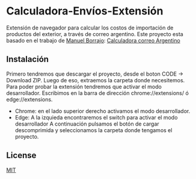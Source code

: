 # Calculadora-Envíos-Extensión
Extensión de navegador para calcular los costos de importación de productos del exterior, a través de correo argentino. 
Este proyecto esta basado en el trabajo de [Manuel Borrajo](https://github.com/Borrajo): [Calculadora correo Argentino](https://calculadora-correo-argentino.web.app/)



## Instalación
Primero tendremos que descargar el proyecto, desde el boton CODE -> Download ZIP.
Luego de eso, extraemos la carpeta donde necesitemos. 
Para poder probar la extensión tendremos que activar el modo desarrollador. 
Escribimos en la barra de dirección chrome://extensions/ ó edge://extensions.
-  Chrome: en el lado superior derecho activamos el modo desarrollador. 
- Edge: A la izquieda encontraremos el switch para activar el modo desarrollador
A continuación pulsamos el botón de cargar descomprimida y seleccionamos la carpeta donde tengamos el proyecto.

    
## License

[MIT](https://choosealicense.com/licenses/mit/)



